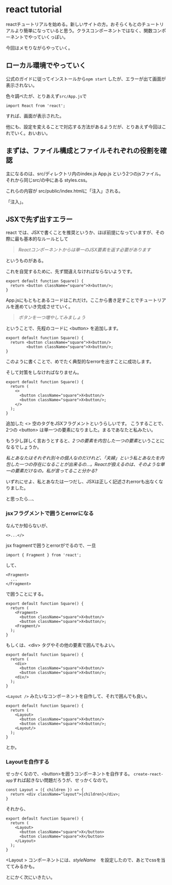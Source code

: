 # react tutorial

reactチュートリアルを始める。新しいサイトの方。おそらくもとのチュートリアルより簡単になっていると思う。クラスコンポーネントではなく、関数コンポーネントでやっていくっぽい。

今回はメモりながらやっていく。

## ローカル環境でやっていく

公式のガイドに従ってインストールから`npm start` したが、エラーが出て画面が表示されない。

色々調べたが、とりあえず`src/App.js`で

```
import React from 'react';
```

すれば、画面が表示された。

他にも、設定を変えることで対応する方法があるようだが、とりあえず今回はこれでいく。おいおい。

## まずは、ファイル構成とファイルそれぞれの役割を確認

主になるのは、src/ディレクトリ内のindex.js App.js という2つのjsファイル。
それから同じsrc/の中にある styles.css。

これらの内容が src/public/index.htmlに「注入」される。

「注入」。

## JSXで先ず出すエラー

react では、JSXで書くことを推奨というか、ほぼ前提になっていますが、その際に最も基本的なルールとして

> *Reactコンポーネントからは単一のJSX要素を返す必要があります*

というものがある。

これを自覚するために、先ず間違えなければならないようです。

```
export default function Square() {
  return <button className="square">X<button/>;
}
```

App.jsにもともとあるコードはこれだけ。ここから書き足すことでチュートリアルを進めていき完成させていく。

> *ボタンを一つ増やしてみましょう*

ということで、先程のコードに \<button\> を追加します。

```
export default function Square() {
  return <button className="square">X<button/>
         <button className="square">X<button/>;
}
```
このように書くことで、めでたく典型的なerrorを出すことに成功します。

そして対策をしなければなりません。

```
export default function Square() {
  return (
    <>
      <button className="square">X<button/>
      <button className="square">X<button/>;
    </>
  );
}
```
追加した \<\> 空のタグをJSXフラグメントというらしいです。
こうすることで、2つの \<button\> は単一つの要素になりました。まるであなたと私みたい。

もう少し詳しく言おうとすると、*2つの要素を内包した一つの要素*ということになるでしょうか。

*私とあなたはそれぞれ別々の個人なのだけれど、「夫婦」という私とあなたを内包した一つの存在になることが出来るの...。Reactが扱えるのは、そのような単一の要素だけなの。私が言ってること分かる?*

いずれにせよ、私とあなたは一つだし、JSXは正しく記述されerrorも出なくなりました。

と思ったら...、
### jsxフラグメントで囲うとerrorになる

なんでか知らないが、

```
<>...</>
```
jsx fragmentで囲うとerrorがでるので、一旦

```
import { Fragment } from 'react';
```
して、

```
<Fragment>
  ...
</Fragment>
```

で囲うことにする。


```
export default function Square() {
  return (
    <Fragment>
      <button className="square">X<button/>
      <button className="square">X<button/>;
    <Fragment/>
  );
}
```

もしくは、\<div\> タグやその他の要素で囲んでもよい。


```
export default function Square() {
  return (
    <div>
      <button className="square">X<button/>
      <button className="square">X<button/>;
    <div/>
  );
}
```

`<Layout />` みたいなコンポーネントを自作して、それで囲んでも良い。


```
export default function Square() {
  return (
    <Layout>
      <button className="square">X<button/>
      <button className="square">X<button/>;
    <Layout/>
  );
}
```

とか。

### Layoutを自作する

せっかくなので、\<button\>を囲うコンポーネントを自作する。
`create-react-app`すれば起きない問題だろうが、せっかくなので。

```
const Layout = ({ children }) => {
  return <div className="layout">{children}</div>;
} 
```
それから、
```
export default function Square() {
  return (
    <Layout>
      <button className="square">X</button>
      <button className="square">X</button>
    </Layout>
  );
}
```

\<Layout \> コンポーネントには、*styleName*　を設定したので、あとでcssを当ててみるかも。

とにかく次にいきたい。

## 